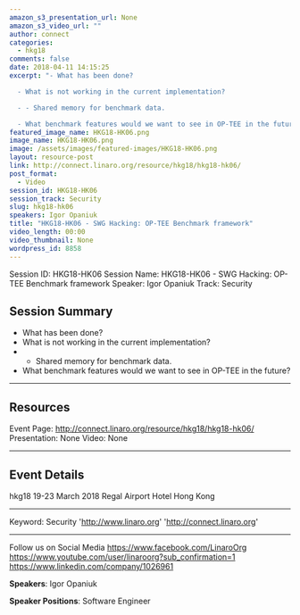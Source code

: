 ```yaml
---
amazon_s3_presentation_url: None
amazon_s3_video_url: ""
author: connect
categories:
  - hkg18
comments: false
date: 2018-04-11 14:15:25
excerpt: "- What has been done?

  - What is not working in the current implementation?

  - - Shared memory for benchmark data.

  - What benchmark features would we want to see in OP-TEE in the future?"
featured_image_name: HKG18-HK06.png
image_name: HKG18-HK06.png
image: /assets/images/featured-images/HKG18-HK06.png
layout: resource-post
link: http://connect.linaro.org/resource/hkg18/hkg18-hk06/
post_format:
  - Video
session_id: HKG18-HK06
session_track: Security
slug: hkg18-hk06
speakers: Igor Opaniuk
title: "HKG18-HK06 - SWG Hacking: OP-TEE Benchmark framework"
video_length: 00:00
video_thumbnail: None
wordpress_id: 8858
---
```


Session ID: HKG18-HK06
Session Name: HKG18-HK06 - SWG Hacking: OP-TEE Benchmark framework
Speaker: Igor Opaniuk
Track: Security

## Session Summary

- What has been done?
- What is not working in the current implementation?
- - Shared memory for benchmark data.
- What benchmark features would we want to see in OP-TEE in the future?

---

## Resources

Event Page: http://connect.linaro.org/resource/hkg18/hkg18-hk06/
Presentation: None
Video: None

---

## Event Details

hkg18
19-23 March 2018
Regal Airport Hotel Hong Kong

---

Keyword: Security
'http://www.linaro.org'
'http://connect.linaro.org'

---

Follow us on Social Media
https://www.facebook.com/LinaroOrg
https://www.youtube.com/user/linaroorg?sub_confirmation=1
https://www.linkedin.com/company/1026961

**Speakers**: Igor Opaniuk

**Speaker Positions**: Software Engineer
